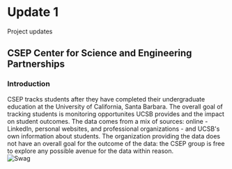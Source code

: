 # Update 1
Project updates
## CSEP Center for Science and Engineering Partnerships  
### Introduction  
CSEP tracks students after they have completed their undergraduate education at the University of California, Santa Barbara. The overall goal of tracking students is monitoring opportunites UCSB provides and the impact on student outcomes. The data comes from a mix of sources: online - LinkedIn, personal websites, and professional organizations - and UCSB's own information about students. The organization providing the data does not have an overall goal for the outcome of the data: the CSEP group is free to explore any possible avenue for the data within reason.  
![Swag](https://github.com/ohmannyy/ucsb-ds-capstone-2021.github.io/blob/main/ucsb_ds_capstone_projects_2021/projects/csep/trasnfer_v_freshman_field.png)

